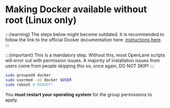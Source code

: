 # Making Docker available without root (Linux only)

:::{warning}
The steps below might become outdated. It is recommended to follow the link to the official Docker documentation here: [instructions here](https://docs.docker.com/engine/install/linux-postinstall/).
:::

:::{important}
This is a mandatory step. Without this, most OpenLane scripts will error out with permission issues. A majority of installation issues from users come from people skipping this so, once again, DO NOT SKIP!
:::

```sh
sudo groupadd docker
sudo usermod -aG docker $USER
sudo reboot # REBOOT!
```

You **must restart your operating system** for the group permissions to apply.

